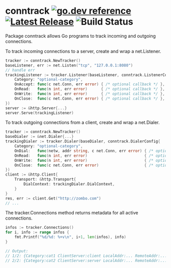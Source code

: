 # conntrack [![go.dev reference](https://img.shields.io/badge/go.dev-reference-007d9c?logo=go&logoColor=white&style=flat-square)](https://pkg.go.dev/github.com/peterbourgon/conntrack) [![Latest Release](https://img.shields.io/github/v/release/peterbourgon/conntrack?style=flat-square)](https://github.com/peterbourgon/conntrack/releases/latest) ![Build Status](https://github.com/peterbourgon/conntrack/actions/workflows/test.yaml/badge.svg?branch=main)

Package conntrack allows Go programs to track incoming and outgoing connections.

To track incoming connections to a server, create and wrap a net.Listener.

```go
tracker := conntrack.NewTracker()
baseListener, err := net.Listen("tcp", "127.0.0.1:8080")
// handle err
trackingListener := tracker.Listener(baseListener, conntrack.ListenerConfig{
	Category: "optional-category",
	OnAccept: func(c net.Conn, err error) { /* optional callback */ },
	OnRead:   func(n int, err error)      { /* optional callback */ },
	OnWrite:  func(n int, err error)      { /* optional callback */ },
	OnClose:  func(c net.Conn, err error) { /* optional callback */ },
})
server := &http.Server{...}
server.Serve(trackingListener)
```

To track outgoing connections from a client, create and wrap a net.Dialer.

```go
tracker := conntrack.NewTracker()
baseDialer := &net.Dialer{...}
trackingDialer := tracker.Dialer(baseDialer, conntrack.DialerConfig{
	Category: "optional-category",
	OnDial:   func(netw, addr string, c net.Conn, err error) { /* optional callback */ },
	OnRead:   func(n int, err error)                         { /* optional callback */ },
	OnWrite:  func(n int, err error)                         { /* optional callback */ },
	OnClose:  func(c net.Conn, err error)                    { /* optional callback */ },
})
client := &http.Client{
	Transport: &http.Transport{
		DialContext: trackingDialer.DialContext,
	}
}
res, err := client.Get("http://zombo.com")
// ...
```

The tracker.Connections method returns metadata for all active connections.

```go
infos := tracker.Connections()
for i, info := range infos {
	fmt.Printf("%d/%d: %+v\n", i+1, len(infos), info)
}

// Output:
// 1/2: {Category:cat1 ClientServer:client LocalAddr:... RemoteAddr:... EstablishedFor:149ms ReadBytes:129 WriteBytes:96}
// 2/2: {Category:cat2 ClientServer:server LocalAddr:... RemoteAddr:... EstablishedFor:32.1s ReadBytes:125 WriteBytes:32}
```
